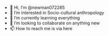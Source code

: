 - 👋 Hi, I’m @newman072285
- 👀 I’m interested in Socio-cultural anthropology
- 🌱 I’m currently learning everything
- 💞️ I’m looking to collaborate on anything new
- 📫 How to reach me is via here

<!---
newman072285/newman072285 is a ✨ special ✨ repository because its `README.md` (this file) appears on your GitHub profile.
You can click the Preview link to take a look at your changes.
--->
